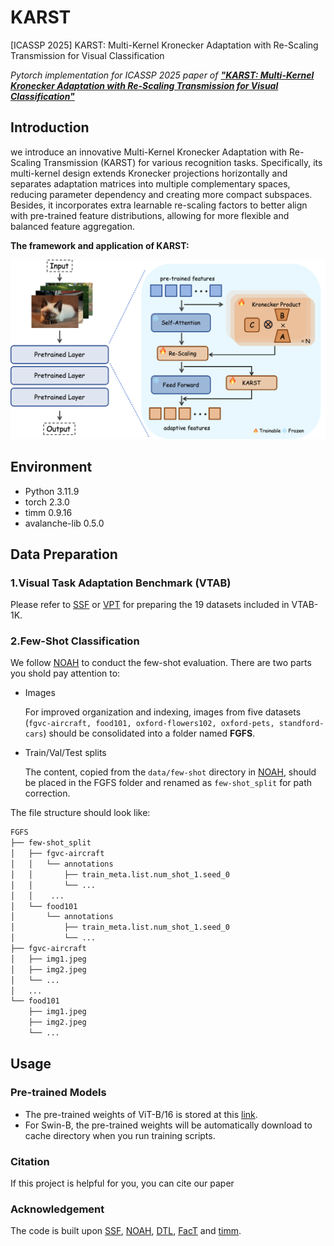 # KARST
[ICASSP 2025] KARST: Multi-Kernel Kronecker Adaptation with Re-Scaling Transmission for Visual Classification

*Pytorch implementation for ICASSP 2025 paper of [**"KARST: Multi-Kernel Kronecker Adaptation with Re-Scaling Transmission for Visual Classification"**](https://arxiv.org/)*

## Introduction

we introduce an innovative Multi-Kernel Kronecker Adaptation with Re-Scaling Transmission (KARST) for various recognition tasks. Specifically, its multi-kernel design extends Kronecker projections horizontally and separates adaptation matrices into multiple complementary spaces, reducing parameter dependency and creating more compact subspaces. Besides, it incorporates extra learnable re-scaling factors to better align with pre-trained feature distributions, allowing for more flexible and balanced feature aggregation.

**The framework and application of KARST:**

<img src="docs/framework.png">

## Environment

- Python 3.11.9
- torch 2.3.0
- timm 0.9.16
- avalanche-lib 0.5.0

## Data Preparation

### 1.Visual Task Adaptation Benchmark (VTAB)

Please refer to [SSF](https://github.com/dongzelian/SSF) or [VPT](https://github.com/KMnP/vpt/blob/main/VTAB_SETUP.md) for preparing the 19 datasets included in VTAB-1K.

### 2.Few-Shot Classification

We follow [NOAH](https://github.com/ZhangYuanhan-AI/NOAH) to conduct the few-shot evaluation. There are two parts you shold pay attention to:
- Images
  
  For improved organization and indexing, images from five datasets (`fgvc-aircraft, food101, oxford-flowers102, oxford-pets, standford-cars`) should be consolidated into a folder named **FGFS**.
- Train/Val/Test splits
  
   The content, copied from the `data/few-shot` directory in [NOAH](https://github.com/ZhangYuanhan-AI/NOAH/tree/main/data/few-shot), should be placed in the FGFS folder and renamed as `few-shot_split` for path correction.

The file structure should look like:
  ```bash
  FGFS
  ├── few-shot_split
  │   ├── fgvc-aircraft
  │   │   └── annotations
  │   │       ├── train_meta.list.num_shot_1.seed_0
  │   │       └── ...
  │   │    ...
  │   └── food101
  │       └── annotations
  │           ├── train_meta.list.num_shot_1.seed_0
  │           └── ...
  ├── fgvc-aircraft
  │   ├── img1.jpeg
  │   ├── img2.jpeg
  │   └── ...
  │   ...
  └── food101
      ├── img1.jpeg
      ├── img2.jpeg
      └── ...
  ```
## Usage

### Pre-trained Models

- The pre-trained weights of ViT-B/16 is stored at this [link](https://storage.googleapis.com/vit_models/imagenet21k/ViT-B_16.npz).
- For Swin-B, the pre-trained weights will be automatically download to cache directory when you run training scripts.

### Citation
If this project is helpful for you, you can cite our paper

### Acknowledgement
The code is built upon [SSF](https://github.com/dongzelian/SSF), [NOAH](https://github.com/ZhangYuanhan-AI/NOAH), [DTL](https://github.com/heekhero/DTL/tree/main), [FacT](https://github.com/JieShibo/PETL-ViT) and [timm](https://github.com/rwightman/pytorch-image-models). 
